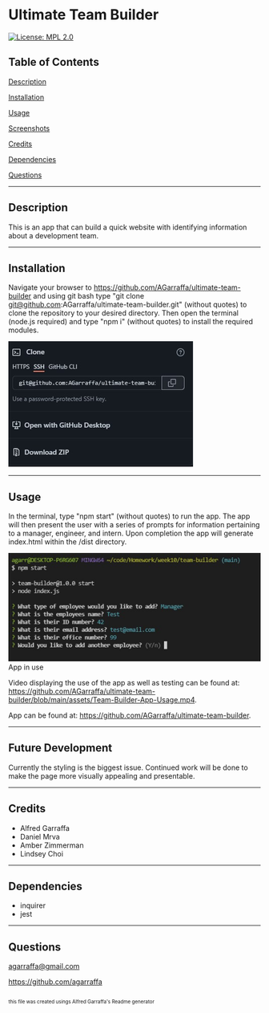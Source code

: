 # Ultimate Team Builder
[![License: MPL 2.0](https://img.shields.io/badge/License-MPL_2.0-brightgreen.svg)](https://opensource.org/licenses/MPL-2.0)

## Table of Contents
[Description](#description)

[Installation](#installation)

[Usage](#usage)

[Screenshots](#screenshots)

[Credits](#credits)

[Dependencies](#dependencies)

[Questions](#questions)

---


## Description
This is an app that can build a quick website with identifying information about a development team.
                
---     
## Installation
Navigate your browser to https://github.com/AGarraffa/ultimate-team-builder and using git bash type "git clone git@github.com:AGarraffa/ultimate-team-builder.git" (without quotes) to clone the repository to your desired directory. Then open the terminal (node.js required) and type "npm i" (without quotes) to install the required modules.

![image](./assets/gitClone.jpg)

    
---
## Usage
In the terminal, type "npm start" (without quotes) to run the app. The app will then present the user with a series of prompts for information pertaining to a manager, engineer, and intern. Upon completion the app will generate index.html within the /dist directory. 


![image](./assets/consoleUsage.jpg)
App in use

Video displaying the use of the app as well as testing can be found at: https://github.com/AGarraffa/ultimate-team-builder/blob/main/assets/Team-Builder-App-Usage.mp4.

App can be found at: https://github.com/AGarraffa/ultimate-team-builder.

---
## Future Development
Currently the styling is the biggest issue. Continued work will be done to make the page more visually appealing and presentable.

---
## Credits
* Alfred Garraffa
* Daniel Mrva 
* Amber Zimmerman 
* Lindsey Choi 


---
## Dependencies
* inquirer 
* jest 


---
## Questions
agarraffa@gmail.com

https://github.com/agarraffa

        
        
<sub><sub>this file was created usings Alfred Garraffa's Readme generator</sup></sub>